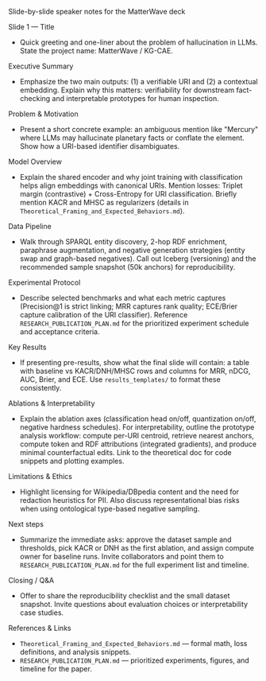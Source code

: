 Slide-by-slide speaker notes for the MatterWave deck


Slide 1 — Title
- Quick greeting and one-liner about the problem of hallucination in LLMs. State the project name: MatterWave / KG-CAE.

Executive Summary
- Emphasize the two main outputs: (1) a verifiable URI and (2) a contextual embedding. Explain why this matters: verifiability for downstream fact-checking and interpretable prototypes for human inspection.

Problem & Motivation
- Present a short concrete example: an ambiguous mention like "Mercury" where LLMs may hallucinate planetary facts or conflate the element. Show how a URI-based identifier disambiguates.

Model Overview
- Explain the shared encoder and why joint training with classification helps align embeddings with canonical URIs. Mention losses: Triplet margin (contrastive) + Cross-Entropy for URI classification. Briefly mention KACR and MHSC as regularizers (details in `Theoretical_Framing_and_Expected_Behaviors.md`).

Data Pipeline
- Walk through SPARQL entity discovery, 2-hop RDF enrichment, paraphrase augmentation, and negative generation strategies (entity swap and graph-based negatives). Call out Iceberg (versioning) and the recommended sample snapshot (50k anchors) for reproducibility.

Experimental Protocol
- Describe selected benchmarks and what each metric captures (Precision@1 is strict linking; MRR captures rank quality; ECE/Brier capture calibration of the URI classifier). Reference `RESEARCH_PUBLICATION_PLAN.md` for the prioritized experiment schedule and acceptance criteria.

Key Results
- If presenting pre-results, show what the final slide will contain: a table with baseline vs KACR/DNH/MHSC rows and columns for MRR, nDCG, AUC, Brier, and ECE. Use `results_templates/` to format these consistently.

Ablations & Interpretability
- Explain the ablation axes (classification head on/off, quantization on/off, negative hardness schedules). For interpretability, outline the prototype analysis workflow: compute per-URI centroid, retrieve nearest anchors, compute token and RDF attributions (integrated gradients), and produce minimal counterfactual edits. Link to the theoretical doc for code snippets and plotting examples.

Limitations & Ethics
- Highlight licensing for Wikipedia/DBpedia content and the need for redaction heuristics for PII. Also discuss representational bias risks when using ontological type-based negative sampling.

Next steps
- Summarize the immediate asks: approve the dataset sample and thresholds, pick KACR or DNH as the first ablation, and assign compute owner for baseline runs. Invite collaborators and point them to `RESEARCH_PUBLICATION_PLAN.md` for the full experiment list and timeline.

Closing / Q&A
- Offer to share the reproducibility checklist and the small dataset snapshot. Invite questions about evaluation choices or interpretability case studies.

References & Links
- `Theoretical_Framing_and_Expected_Behaviors.md` — formal math, loss definitions, and analysis snippets.
- `RESEARCH_PUBLICATION_PLAN.md` — prioritized experiments, figures, and timeline for the paper.
